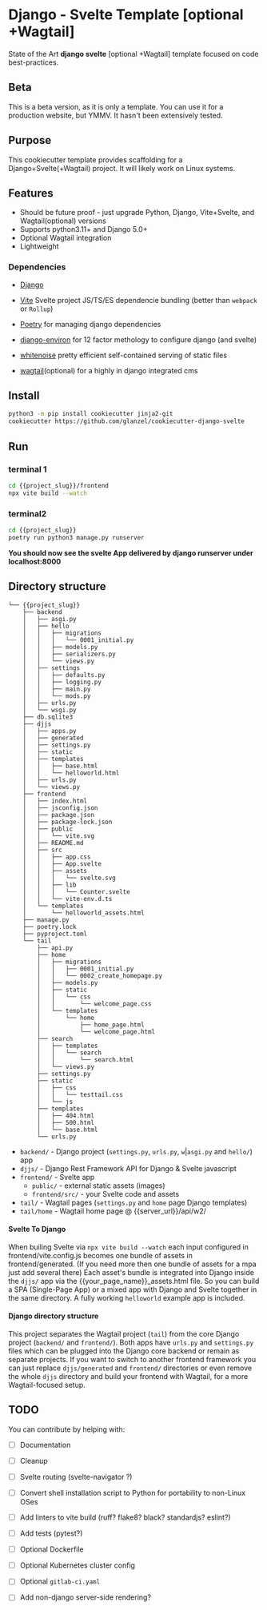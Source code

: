 # Django - Svelte  Template [optional +Wagtail] 

State of the Art **django  svelte** [optional +Wagtail] template focused on code best-practices.

## Beta 
This is a beta version, as it is only a template. You can use it for a production website, but YMMV. It hasn't been extensively tested.

## Purpose
This cookiecutter template provides scaffolding for a Django+Svelte(+Wagtail) project.
It will likely work on Linux systems.

## Features
- Should be future proof - just upgrade Python, Django, Vite+Svelte, and Wagtail(optional) versions
- Supports python3.11+ and Django 5.0+
- Optional Wagtail integration
- Lightweight

### Dependencies
- [Django]()
- [Vite](https://github.com/vitejs/vite) Svelte project JS/TS/ES dependencie bundling (better than `webpack` or `Rollup`) 
- [Poetry](https://github.com/python-poetry/poetry) for managing django dependencies
- [django-environ](https://github.com/joke2k/django-environ) for 12 factor methology to configure django (and svelte)
- [whitenoise](https://github.com/evansd/whitenoise) pretty efficient self-contained  serving of static files 

- [wagtail](https://github.com/wagtail/wagtail)(optional) for a highly in django integrated cms

## Install
```bash
python3 -m pip install cookiecutter jinja2-git
cookiecutter https://github.com/glanzel/cookiecutter-django-svelte
```

## Run
### terminal 1
```bash
cd {{project_slug}}/frontend
npx vite build --watch
```

### terminal2
```bash
cd {{project_slug}}
poetry run python3 manage.py runserver
```

**You should now see the svelte App delivered by django runserver under localhost:8000**

## Directory structure
```
└── {{project_slug}}
    ├── backend
    │   ├── asgi.py
    │   ├── hello
    │   │   ├── migrations
    │   │   │   └── 0001_initial.py
    │   │   ├── models.py
    │   │   ├── serializers.py
    │   │   └── views.py
    │   ├── settings
    │   │   ├── defaults.py
    │   │   ├── logging.py
    │   │   ├── main.py
    │   │   └── mods.py
    │   ├── urls.py
    │   └── wsgi.py
    ├── db.sqlite3
    ├── djjs
    │   ├── apps.py
    │   ├── generated
    │   ├── settings.py
    │   ├── static
    │   ├── templates
    │   │   ├── base.html
    │   │   └── helloworld.html
    │   ├── urls.py
    │   └── views.py
    ├── frontend
    │   ├── index.html
    │   ├── jsconfig.json
    │   ├── package.json
    │   ├── package-lock.json
    │   ├── public
    │   │   └── vite.svg
    │   ├── README.md
    │   ├── src
    │   │   ├── app.css
    │   │   ├── App.svelte
    │   │   ├── assets
    │   │   │   └── svelte.svg
    │   │   ├── lib
    │   │   │   └── Counter.svelte
    │   │   └── vite-env.d.ts
    │   └── templates
    │       └── helloworld_assets.html
    ├── manage.py
    ├── poetry.lock
    ├── pyproject.toml
    └── tail
        ├── api.py
        ├── home
        │   ├── migrations
        │   │   ├── 0001_initial.py
        │   │   └── 0002_create_homepage.py
        │   ├── models.py
        │   ├── static
        │   │   └── css
        │   │       └── welcome_page.css
        │   └── templates
        │       └── home
        │           ├── home_page.html
        │           └── welcome_page.html
        ├── search
        │   ├── templates
        │   │   └── search
        │   │       └── search.html
        │   └── views.py
        ├── settings.py
        ├── static
        │   ├── css
        │   │   └── testtail.css
        │   └── js
        ├── templates
        │   ├── 404.html
        │   ├── 500.html
        │   └── base.html
        └── urls.py
```

- `backend/` - Django project (`settings.py`, `urls.py`, ``w``|``asgi.py`` and `hello/`) app
- `djjs/` - Django Rest Framework API for Django & Svelte javascript 
- `frontend/` - Svelte app
  - `public/` - external static assets (images)
  - `frontend/src/` - your Svelte code and assets
- `tail/` - Wagtail pages (``settings.py`` and `home` page Django templates)
- `tail/home` - Wagtail home page @ {{server_url}}/api/w2/

#### Svelte To Django
When builing Svelte via `npx vite build --watch` each input configured in frontend/vite.config.js becomes one bundle of assets in frontend/generated. (If you need more then one bundle of assets for a mpa just add several there) 
Each asset's bundle is integrated into Django inside the `djjs/` app via the {{your_page_name}}_assets.html file. So you can build a SPA (Single-Page App) or a mixed app with Django and Svelte together in the same directory. 
A fully working `helloworld` example app is included. 

#### Django directory structure 
This project separates the Wagtail project (`tail`) from the core Django project (`backend/` and `frontend/`).
Both apps have `urls.py` and `settings.py` files which can be plugged into the Django core backend or remain as separate projects.
If you want to switch to another frontend framework you can just replace ``djjs/generated`` and `frontend/` directories or even remove the whole `djjs` directory and build your frontend with Wagtail, for a more Wagtail-focused setup.   

## TODO
You can contribute by helping with:
- [ ] Documentation
- [ ] Cleanup
- [ ] Svelte routing (svelte-navigator ?)
- [ ] Convert shell installation script to Python for portability to non-Linux OSes
- [ ] Add linters to vite build (ruff? flake8? black? standardjs? eslint?)
- [ ] Add tests (pytest?)
- [ ] Optional Dockerfile
- [ ] Optional Kubernetes cluster config
- [ ] Optional `gitlab-ci.yaml`
- [ ] Add non-django server-side rendering? 


